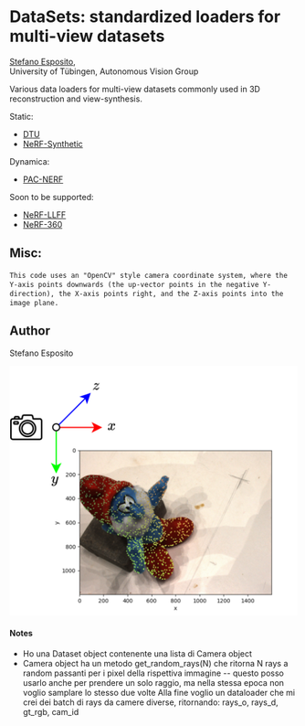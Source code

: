 # DataSets: standardized loaders for multi-view datasets

[Stefano Esposito](https://s-esposito.github.io/),
<br>
University of Tübingen, Autonomous Vision Group

Various data loaders for multi-view datasets commonly used in 3D reconstruction and view-synthesis.

Static:
- [DTU](#)
- [NeRF-Synthetic](#)

Dynamica:
- [PAC-NERF](#)

Soon to be supported:
- [NeRF-LLFF](#)
- [NeRF-360](#)

## Misc:
    This code uses an "OpenCV" style camera coordinate system, where the Y-axis points downwards (the up-vector points in the negative Y-direction), the X-axis points right, and the Z-axis points into the image plane.
    

## Author
Stefano Esposito
<p align="middle">
  <img src="imgs/datasets_frame.png" width="650"/>
</p>



#### Notes

- Ho una Dataset object contenente una lista di Camera object
- Camera object ha un metodo get_random_rays(N) che ritorna N rays a random passanti per i pixel della rispettiva immagine
    -- questo posso usarlo anche per prendere un solo raggio, ma nella stessa epoca non voglio samplare lo stesso due volte
Alla fine voglio un dataloader che mi crei dei batch di rays da camere diverse, ritornando: rays_o, rays_d, gt_rgb, cam_id  